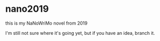 # nano2019
this is my NaNoWriMo novel from 2019

I'm still not sure where it's going yet, but if you have an idea, branch it.
